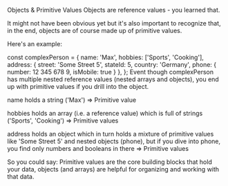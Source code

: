 Objects & Primitive Values
Objects are reference values - you learned that.

It might not have been obvious yet but it's also important to recognize that, in the end, objects are of course made up of primitive values.

Here's an example:

const complexPerson = {
    name: 'Max',
    hobbies: ['Sports', 'Cooking'],
    address: {
        street: 'Some Street 5',
        stateId: 5,
        country: 'Germany',
        phone: {
            number: 12 345 678 9,
            isMobile: true
        }
    },
};
Event though complexPerson has multiple nested reference values (nested arrays and objects), you end up with primitive values if you drill into the object.

name holds a string ('Max') => Primitive value

hobbies holds an array (i.e. a reference value) which is full of strings ('Sports', 'Cooking') => Primitive values

address holds an object which in turn holds a mixture of primitive values like 'Some Street 5' and nested objects (phone), but if you dive into phone, you find only numbers and booleans in there => Primitive values

So you could say: Primitive values are the core building blocks that hold your data, objects (and arrays) are helpful for organizing and working with that data.